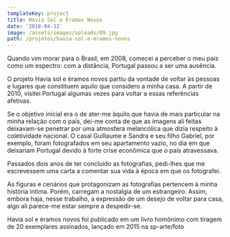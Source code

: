 ```yaml
---
templateKey: project
title: Havia Sol e Éramos Novos
date: '2018-04-12'
image: /assets/images/uploads/09.jpg
path: /projetos/havia-sol-e-eramos-novos
---
```

Quando vim morar para o Brasil, em 2008, comecei a perceber o meu país como um espectro: com a distância, Portugal passou a ser uma ausência.


O projeto Havia sol e éramos novos partiu da vontade de voltar às pessoas e lugares que constituem aquilo que considero a minha casa. A partir de 2010, visitei Portugal algumas vezes para voltar a essas referências afetivas. 


Se o objetivo inicial era o de ater-me àquilo que havia de mais particular na minha relação com o país, dei-me conta de que as imagens ali feitas deixavam-se penetrar por uma atmosfera melancólica que dizia respeito à coletividade nacional. O casal Guillaume e Sandra e seu filho Gabriel, por exemplo, foram fotografados em seu apartamento vazio, no dia em que deixariam Portugal devido à forte crise econômica que o país atravessava.


Passados dois anos de ter concluído as fotografias, pedi-lhes que me escrevessem uma carta a comentar sua vida à época em que os fotografei.


As figuras e cenários que protagonizam as fotografias pertencem à minha história íntima. Porém, carregam a nostalgia de um estrangeiro. Assim, embora haja, nesse trabalho, a expressão de um desejo de voltar para casa, algo ali parece-me estar sempre a despedir-se.

Havia sol e éramos novos foi publicado em um livro homônimo com tiragem de 20 exemplares assinados, lançado em 2015 na sp-arte/foto
